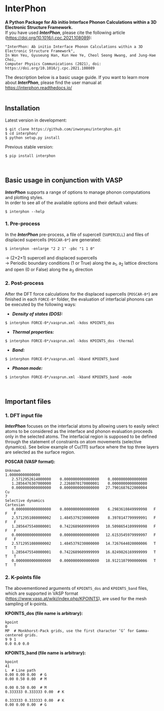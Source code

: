 # InterPhon
**A Python Package for Ab initio Interface Phonon Calculations within a 3D Electronic Structure Framework.**  
If you have used ***InterPhon***, please cite the following article (<https://doi.org/10.1016/j.cpc.2021.108089>):

```
"InterPhon: Ab initio Interface Phonon Calculations within a 3D Electronic Structure Framework", 
In Won Yeu, Gyuseung Han, Kun Hee Ye, Cheol Seong Hwang, and Jung-Hae Choi, 
Computer Physics Communications (2021), doi: https://doi.org/10.1016/j.cpc.2021.108089
```

The description below is a basic usage guide.
If you want to learn more about ***InterPhon***, please find the user manual at <https://interphon.readthedocs.io/>
<br />
<br />


## Installation
Latest version in development:

```
$ git clone https://github.com/inwonyeu/interphon.git
$ cd interphon/
$ python setup.py install
```
Previous stable version:
```
$ pip install interphon
```
<br />

## Basic usage in conjunction with VASP
***InterPhon*** supports a range of options to manage phonon computations and plotting styles.  
In order to see all of the available options and their default values:

```
$ interphon --help
```

### 1. Pre-process
In the ***InterPhon*** pre-process, a file of supercell (`SUPERCELL`) and files of displaced supercells (`POSCAR-0*`) are generated:

```
$ interphon -enlarge "2 2 1" -pbc "1 1 0"
```

-> (2×2×1) supercell and displaced supercells  
-> Periodic boundary conditions (1 or True) along the a<sub>1</sub>, a<sub>2</sub> lattice directions and open (0 or False) along the a<sub>3</sub> direction

### 2. Post-process
After the DFT force calculations for the displaced supercells (`POSCAR-0*`) are finished in each `FORCE-0*` folder, the evaluation of interfacial phonons can be executed by the following ways:

- ***Density of states (DOS):***
```
$ interphon FORCE-0*/vasprun.xml -kdos KPOINTS_dos
```

- ***Thermal properties:***
```
$ interphon FORCE-0*/vasprun.xml -kdos KPOINTS_dos -thermal
```

- ***Band:***
```
$ interphon FORCE-0*/vasprun.xml -kband KPOINTS_band
```

- ***Phonon mode:***
```
$ interphon FORCE-0*/vasprun.xml -kband KPOINTS_band -mode
```
<br />

## Important files
### 1. DFT input file
***InterPhon*** focuses on the interfacial atoms by allowing users to easily select atoms to be considered as the interface and phonon evaluation proceeds only in the selected atoms. The interfacial region is supposed to be defined through the statement of constraints on atom movements (selective dynamics).
See below example of Cu(111) surface where the top three layers are selected as the surface region.

**POSCAR (VASP format):**
```
Unknown
1.00000000000000
   2.5712952614000000    0.0000000000000000    0.0000000000000000
   1.2856476307000000    2.2268070170000001    0.0000000000000000
   0.0000000000000000    0.0000000000000000   27.7901687622000004
Cu
7
Selective dynamics
Cartesian
   0.0000000000000000    0.0000000000000000    6.2983610849999998   F   F   F
   2.5712951080000002    1.4845379230000000    8.3978147799999991   F   F   F
   1.2856475540000001    0.7422689609999999   10.5098654109999998   F   F   F
   0.0000000000000000    0.0000000000000000   12.6153545979999997   F   F   F
   2.5712951080000002    1.4845379230000000   14.7267644020000006   T   T   T
   1.2856475540000001    0.7422689609999999   16.8249826169999999   T   T   T
   0.0000000000000000    0.0000000000000000   18.9121107990000006   T   T   T
```

### 2. K-points file
The abovementioned arguments of `KPOINTS_dos` and `KPOINTS_band` files, which are supported in VASP format (<https://www.vasp.at/wiki/index.php/KPOINTS>), are used for the mesh sampling of k-points.

**KPOINTS_dos (file name is arbitrary):**
```
kpoint
0
MP  # Monkhorst-Pack grids, use the first character ‘G’ for Gamma-centered grids.
9 9 1
0.0 0.0 0.0
```

**KPOINTS_band (file name is arbitrary):**
```
kpoint
41
L  # Line path
0.00 0.00 0.00  # G
0.00 0.50 0.00  # M

0.00 0.50 0.00  # M
0.333333 0.333333 0.00  # K

0.333333 0.333333 0.00  # K
0.00 0.00 0.00  # G
```
